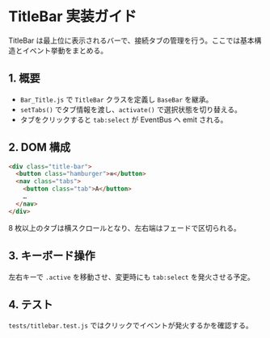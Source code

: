# TitleBar 実装ガイド

TitleBar は最上位に表示されるバーで、接続タブの管理を行う。ここでは基本構造とイベント挙動をまとめる。

## 1. 概要
- `Bar_Title.js` で `TitleBar` クラスを定義し `BaseBar` を継承。
- `setTabs()` でタブ情報を渡し、`activate()` で選択状態を切り替える。
- タブをクリックすると `tab:select` が EventBus へ emit される。

## 2. DOM 構成
```html
<div class="title-bar">
  <button class="hamburger">≡</button>
  <nav class="tabs">
    <button class="tab">A</button>
    …
  </nav>
</div>
```

8 枚以上のタブは横スクロールとなり、左右端はフェードで区切られる。

## 3. キーボード操作
左右キーで `.active` を移動させ、変更時にも `tab:select` を発火させる予定。

## 4. テスト
`tests/titlebar.test.js` ではクリックでイベントが発火するかを確認する。
